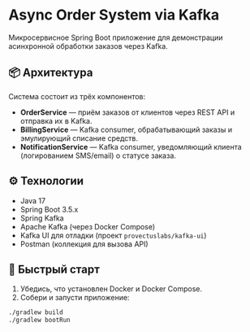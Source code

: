 # Async Order System via Kafka

Микросервисное Spring Boot приложение для демонстрации асинхронной обработки заказов через Kafka.

## 📦 Архитектура

Система состоит из трёх компонентов:

- **OrderService** — приём заказов от клиентов через REST API и отправка их в Kafka.
- **BillingService** — Kafka consumer, обрабатывающий заказы и эмулирующий списание средств.
- **NotificationService** — Kafka consumer, уведомляющий клиента (логированием SMS/email) о статусе заказа.

## ⚙️ Технологии

- Java 17
- Spring Boot 3.5.x
- Spring Kafka
- Apache Kafka (через Docker Compose)
- Kafka UI для отладки (проект `provectuslabs/kafka-ui`)
- Postman (коллекция для вызова API)

## 🚀 Быстрый старт

1. Убедись, что установлен Docker и Docker Compose.
2. Собери и запусти приложение:

```bash
./gradlew build
./gradlew bootRun
